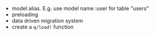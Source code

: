 * model alias. E.g. use model name :user for table "users"
* preloading
* data driven migration system
* create a `q/load!` function
